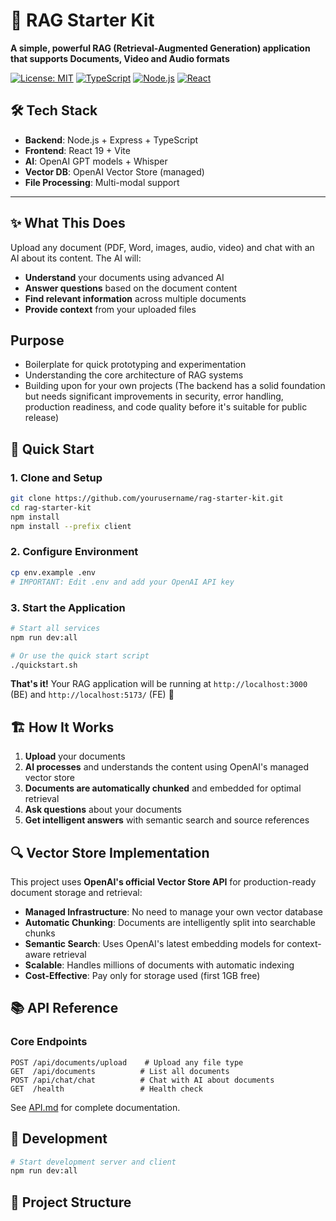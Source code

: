 # 🚀 **RAG Starter Kit**

**A simple, powerful RAG (Retrieval-Augmented Generation) application that supports Documents, Video and Audio formats**

[![License: MIT](https://img.shields.io/badge/License-MIT-yellow.svg)](https://opensource.org/licenses/MIT)
[![TypeScript](https://img.shields.io/badge/TypeScript-007ACC?logo=typescript&logoColor=white)](https://www.typescriptlang.org/)
[![Node.js](https://img.shields.io/badge/Node.js-43853D?logo=node.js&logoColor=white)](https://nodejs.org/)
[![React](https://img.shields.io/badge/React-20232A?logo=react&logoColor=61DAFB)](https://reactjs.org/)

## 🛠️ **Tech Stack**

- **Backend**: Node.js + Express + TypeScript
- **Frontend**: React 19 + Vite
- **AI**: OpenAI GPT models + Whisper
- **Vector DB**: OpenAI Vector Store (managed)
- **File Processing**: Multi-modal support

---

## ✨ **What This Does**

Upload any document (PDF, Word, images, audio, video) and chat with an AI about its content. The AI will:

- **Understand** your documents using advanced AI
- **Answer questions** based on the document content
- **Find relevant information** across multiple documents
- **Provide context** from your uploaded files

## **Purpose**

- Boilerplate for quick prototyping and experimentation
- Understanding the core architecture of RAG systems
- Building upon for your own projects (The backend has a solid foundation but needs significant improvements in security, error handling, production readiness, and code quality before it's suitable for public release)

## 🚀 **Quick Start**

### **1. Clone and Setup**

```bash
git clone https://github.com/yourusername/rag-starter-kit.git
cd rag-starter-kit
npm install
npm install --prefix client
```

### **2. Configure Environment**

```bash
cp env.example .env
# IMPORTANT: Edit .env and add your OpenAI API key
```

### **3. Start the Application**

```bash
# Start all services
npm run dev:all

# Or use the quick start script
./quickstart.sh
```

**That's it!** Your RAG application will be running at `http://localhost:3000` (BE) and `http://localhost:5173/` (FE) 🎉

## 🏗️ **How It Works**

1. **Upload** your documents
2. **AI processes** and understands the content using OpenAI's managed vector store
3. **Documents are automatically chunked** and embedded for optimal retrieval
4. **Ask questions** about your documents
5. **Get intelligent answers** with semantic search and source references

## 🔍 **Vector Store Implementation**

This project uses **OpenAI's official Vector Store API** for production-ready document storage and retrieval:

- **Managed Infrastructure**: No need to manage your own vector database
- **Automatic Chunking**: Documents are intelligently split into searchable chunks
- **Semantic Search**: Uses OpenAI's latest embedding models for context-aware retrieval
- **Scalable**: Handles millions of documents with automatic indexing
- **Cost-Effective**: Pay only for storage used (first 1GB free)

## 📚 **API Reference**

### **Core Endpoints**

```http
POST /api/documents/upload    # Upload any file type
GET  /api/documents          # List all documents
POST /api/chat/chat          # Chat with AI about documents
GET  /health                 # Health check
```

See [API.md](API.md) for complete documentation.

## 🔧 **Development**

```bash
# Start development server and client
npm run dev:all
```

## 📁 **Project Structure**

```

```
